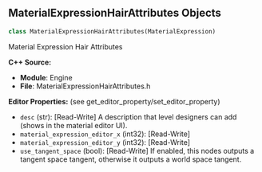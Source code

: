 ## MaterialExpressionHairAttributes Objects

```python
class MaterialExpressionHairAttributes(MaterialExpression)
```

Material Expression Hair Attributes

**C++ Source:**

- **Module**: Engine
- **File**: MaterialExpressionHairAttributes.h

**Editor Properties:** (see get_editor_property/set_editor_property)

- ``desc`` (str):  [Read-Write] A description that level designers can add (shows in the material editor UI).
- ``material_expression_editor_x`` (int32):  [Read-Write]
- ``material_expression_editor_y`` (int32):  [Read-Write]
- ``use_tangent_space`` (bool):  [Read-Write] If enabled, this nodes outputs a tangent space tangent, otherwise it outputs a world space tangent.

<a id="unreal.MaterialExpressionHairColor"></a>